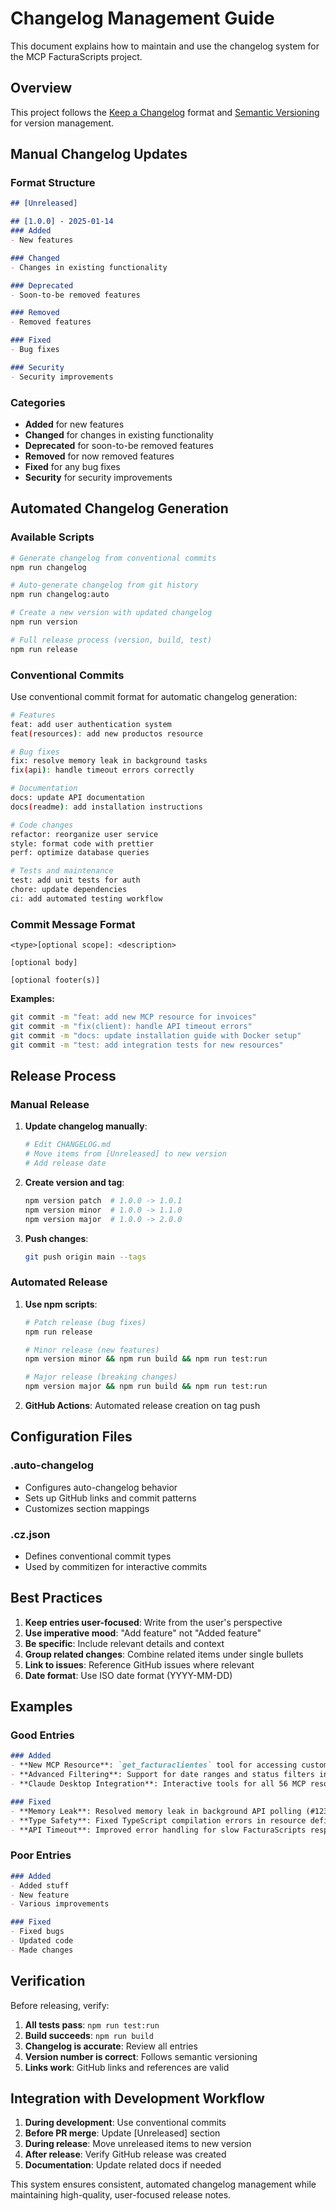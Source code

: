 # Changelog Management Guide

This document explains how to maintain and use the changelog system for the MCP FacturaScripts project.

## Overview

This project follows the [Keep a Changelog](https://keepachangelog.com/en/1.0.0/) format and [Semantic Versioning](https://semver.org/spec/v2.0.0.html) for version management.

## Manual Changelog Updates

### Format Structure

```markdown
## [Unreleased]

## [1.0.0] - 2025-01-14
### Added
- New features

### Changed
- Changes in existing functionality

### Deprecated
- Soon-to-be removed features

### Removed
- Removed features

### Fixed
- Bug fixes

### Security
- Security improvements
```

### Categories

- **Added** for new features
- **Changed** for changes in existing functionality
- **Deprecated** for soon-to-be removed features
- **Removed** for now removed features
- **Fixed** for any bug fixes
- **Security** for security improvements

## Automated Changelog Generation

### Available Scripts

```bash
# Generate changelog from conventional commits
npm run changelog

# Auto-generate changelog from git history
npm run changelog:auto

# Create a new version with updated changelog
npm run version

# Full release process (version, build, test)
npm run release
```

### Conventional Commits

Use conventional commit format for automatic changelog generation:

```bash
# Features
feat: add user authentication system
feat(resources): add new productos resource

# Bug fixes
fix: resolve memory leak in background tasks
fix(api): handle timeout errors correctly

# Documentation
docs: update API documentation
docs(readme): add installation instructions

# Code changes
refactor: reorganize user service
style: format code with prettier
perf: optimize database queries

# Tests and maintenance
test: add unit tests for auth
chore: update dependencies
ci: add automated testing workflow
```

### Commit Message Format

```
<type>[optional scope]: <description>

[optional body]

[optional footer(s)]
```

**Examples:**
```bash
git commit -m "feat: add new MCP resource for invoices"
git commit -m "fix(client): handle API timeout errors"
git commit -m "docs: update installation guide with Docker setup"
git commit -m "test: add integration tests for new resources"
```

## Release Process

### Manual Release

1. **Update changelog manually**:
   ```bash
   # Edit CHANGELOG.md
   # Move items from [Unreleased] to new version
   # Add release date
   ```

2. **Create version and tag**:
   ```bash
   npm version patch  # 1.0.0 -> 1.0.1
   npm version minor  # 1.0.0 -> 1.1.0
   npm version major  # 1.0.0 -> 2.0.0
   ```

3. **Push changes**:
   ```bash
   git push origin main --tags
   ```

### Automated Release

1. **Use npm scripts**:
   ```bash
   # Patch release (bug fixes)
   npm run release

   # Minor release (new features)
   npm version minor && npm run build && npm run test:run

   # Major release (breaking changes)
   npm version major && npm run build && npm run test:run
   ```

2. **GitHub Actions**: Automated release creation on tag push

## Configuration Files

### .auto-changelog
- Configures auto-changelog behavior
- Sets up GitHub links and commit patterns
- Customizes section mappings

### .cz.json
- Defines conventional commit types
- Used by commitizen for interactive commits

## Best Practices

1. **Keep entries user-focused**: Write from the user's perspective
2. **Use imperative mood**: "Add feature" not "Added feature"
3. **Be specific**: Include relevant details and context
4. **Group related changes**: Combine related items under single bullets
5. **Link to issues**: Reference GitHub issues where relevant
6. **Date format**: Use ISO date format (YYYY-MM-DD)

## Examples

### Good Entries

```markdown
### Added
- **New MCP Resource**: `get_facturaclientes` tool for accessing customer invoices
- **Advanced Filtering**: Support for date ranges and status filters in all resources
- **Claude Desktop Integration**: Interactive tools for all 56 MCP resources

### Fixed
- **Memory Leak**: Resolved memory leak in background API polling (#123)
- **Type Safety**: Fixed TypeScript compilation errors in resource definitions
- **API Timeout**: Improved error handling for slow FacturaScripts responses
```

### Poor Entries

```markdown
### Added
- Added stuff
- New feature
- Various improvements

### Fixed
- Fixed bugs
- Updated code
- Made changes
```

## Verification

Before releasing, verify:

1. **All tests pass**: `npm run test:run`
2. **Build succeeds**: `npm run build`
3. **Changelog is accurate**: Review all entries
4. **Version number is correct**: Follows semantic versioning
5. **Links work**: GitHub links and references are valid

## Integration with Development Workflow

1. **During development**: Use conventional commits
2. **Before PR merge**: Update [Unreleased] section
3. **During release**: Move unreleased items to new version
4. **After release**: Verify GitHub release was created
5. **Documentation**: Update related docs if needed

This system ensures consistent, automated changelog management while maintaining high-quality, user-focused release notes.